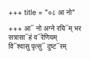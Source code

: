 +++
title = "०८ आ नो"

+++
आ᳓ नो अग्ने रयि᳓म् भर  
सत्रासा᳓हं व᳓रेणियम्  
वि᳓श्वासु पृत्सु᳓ दुष्ट᳓रम्